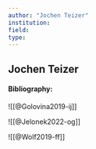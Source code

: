 ```yaml
---
author: "Jochen Teizer"
institution:
field:
type:
---
```


## Jochen Teizer
#### Bibliography:

![[@Golovina2019-ij]]

![[@Jelonek2022-og]]

![[@Wolf2019-ff]]